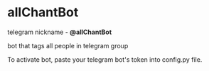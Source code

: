 # allChantBot
telegram nickname - <b>@allChantBot</b>

bot that tags all people in telegram group

To activate bot, paste your telegram bot's token into config.py file.
